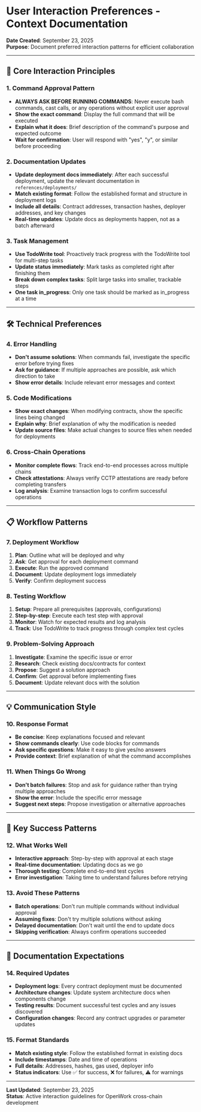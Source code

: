 # User Interaction Preferences - Context Documentation

**Date Created**: September 23, 2025  
**Purpose**: Document preferred interaction patterns for efficient collaboration

---

## 🎯 **Core Interaction Principles**

### **1. Command Approval Pattern**
- **ALWAYS ASK BEFORE RUNNING COMMANDS**: Never execute bash commands, cast calls, or any operations without explicit user approval
- **Show the exact command**: Display the full command that will be executed
- **Explain what it does**: Brief description of the command's purpose and expected outcome
- **Wait for confirmation**: User will respond with "yes", "y", or similar before proceeding

### **2. Documentation Updates**
- **Update deployment docs immediately**: After each successful deployment, update the relevant documentation in `references/deployments/`
- **Match existing format**: Follow the established format and structure in deployment logs
- **Include all details**: Contract addresses, transaction hashes, deployer addresses, and key changes
- **Real-time updates**: Update docs as deployments happen, not as a batch afterward

### **3. Task Management**
- **Use TodoWrite tool**: Proactively track progress with the TodoWrite tool for multi-step tasks
- **Update status immediately**: Mark tasks as completed right after finishing them
- **Break down complex tasks**: Split large tasks into smaller, trackable steps
- **One task in_progress**: Only one task should be marked as in_progress at a time

---

## 🛠️ **Technical Preferences**

### **4. Error Handling**
- **Don't assume solutions**: When commands fail, investigate the specific error before trying fixes
- **Ask for guidance**: If multiple approaches are possible, ask which direction to take
- **Show error details**: Include relevant error messages and context

### **5. Code Modifications**
- **Show exact changes**: When modifying contracts, show the specific lines being changed
- **Explain why**: Brief explanation of why the modification is needed
- **Update source files**: Make actual changes to source files when needed for deployments

### **6. Cross-Chain Operations**
- **Monitor complete flows**: Track end-to-end processes across multiple chains
- **Check attestations**: Always verify CCTP attestations are ready before completing transfers
- **Log analysis**: Examine transaction logs to confirm successful operations

---

## 📋 **Workflow Patterns**

### **7. Deployment Workflow**
1. **Plan**: Outline what will be deployed and why
2. **Ask**: Get approval for each deployment command
3. **Execute**: Run the approved command
4. **Document**: Update deployment logs immediately
5. **Verify**: Confirm deployment success

### **8. Testing Workflow**
1. **Setup**: Prepare all prerequisites (approvals, configurations)
2. **Step-by-step**: Execute each test step with approval
3. **Monitor**: Watch for expected results and log analysis
4. **Track**: Use TodoWrite to track progress through complex test cycles

### **9. Problem-Solving Approach**
1. **Investigate**: Examine the specific issue or error
2. **Research**: Check existing docs/contracts for context
3. **Propose**: Suggest a solution approach
4. **Confirm**: Get approval before implementing fixes
5. **Document**: Update relevant docs with the solution

---

## 💡 **Communication Style**

### **10. Response Format**
- **Be concise**: Keep explanations focused and relevant
- **Show commands clearly**: Use code blocks for commands
- **Ask specific questions**: Make it easy to give yes/no answers
- **Provide context**: Brief explanation of what the command accomplishes

### **11. When Things Go Wrong**
- **Don't batch failures**: Stop and ask for guidance rather than trying multiple approaches
- **Show the error**: Include the specific error message
- **Suggest next steps**: Propose investigation or alternative approaches

---

## 🎯 **Key Success Patterns**

### **12. What Works Well**
- **Interactive approach**: Step-by-step with approval at each stage
- **Real-time documentation**: Updating docs as we go
- **Thorough testing**: Complete end-to-end test cycles
- **Error investigation**: Taking time to understand failures before retrying

### **13. Avoid These Patterns**
- **Batch operations**: Don't run multiple commands without individual approval
- **Assuming fixes**: Don't try multiple solutions without asking
- **Delayed documentation**: Don't wait until the end to update docs
- **Skipping verification**: Always confirm operations succeeded

---

## 📝 **Documentation Expectations**

### **14. Required Updates**
- **Deployment logs**: Every contract deployment must be documented
- **Architecture changes**: Update system architecture docs when components change
- **Testing results**: Document successful test cycles and any issues discovered
- **Configuration changes**: Record any contract upgrades or parameter updates

### **15. Format Standards**
- **Match existing style**: Follow the established format in existing docs
- **Include timestamps**: Date and time of operations
- **Full details**: Addresses, hashes, gas used, deployer info
- **Status indicators**: Use ✅ for success, ❌ for failures, ⚠️ for warnings

---

**Last Updated**: September 23, 2025  
**Status**: Active interaction guidelines for OpenWork cross-chain development